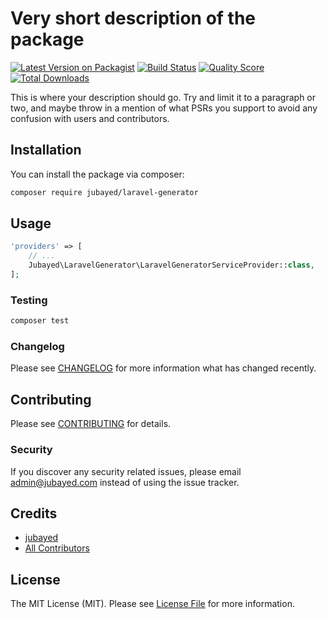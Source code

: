 # Very short description of the package

[![Latest Version on Packagist](https://img.shields.io/packagist/v/jubayed/laravel-generator.svg?style=flat-square)](https://packagist.org/packages/jubayed/laravel-generator)
[![Build Status](https://img.shields.io/travis/jubayed/laravel-generator/master.svg?style=flat-square)](https://travis-ci.org/jubayed/laravel-generator)
[![Quality Score](https://img.shields.io/scrutinizer/g/jubayed/laravel-generator.svg?style=flat-square)](https://scrutinizer-ci.com/g/jubayed/jubayed-generator)
[![Total Downloads](https://img.shields.io/packagist/dt/jubayed/laravel-generator.svg?style=flat-square)](https://packagist.org/packages/jubayed/laravel-generator)

This is where your description should go. Try and limit it to a paragraph or two, and maybe throw in a mention of what PSRs you support to avoid any confusion with users and contributors.

## Installation

You can install the package via composer:

```bash
composer require jubayed/laravel-generator
```

## Usage

``` php
'providers' => [
    // ...
    Jubayed\LaravelGenerator\LaravelGeneratorServiceProvider::class,
];
```

### Testing

``` bash
composer test
```

### Changelog

Please see [CHANGELOG](CHANGELOG.md) for more information what has changed recently.

## Contributing

Please see [CONTRIBUTING](CONTRIBUTING.md) for details.

### Security

If you discover any security related issues, please email admin@jubayed.com instead of using the issue tracker.

## Credits

- [jubayed](https://github.com/jubayed)
- [All Contributors](../../contributors)

## License

The MIT License (MIT). Please see [License File](LICENSE.md) for more information.


